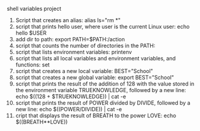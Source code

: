 shell variables project
1. Script that creates an alias: alias ls="rm *"
2. script that prints hello user, where user is the current Linux user: echo hello $USER
3. add dir to path: export PATH=$PATH:/action
4. script that counts the number of directories in the PATH:
5. script that lists environment variables: printenv
6. script that lists all local variables and environment variables, and functions: set
7. script that creates a new local variable: BEST="School"
8. script that creates a new global variable: export BEST="School"
9. script that prints the result of the addition of 128 with the value stored in the environment variable TRUEKNOWLEDGE, followed by a new line: echo $((128 + $TRUEKNOWLEDGE)) | cat -e
10. script that prints the result of POWER divided by DIVIDE, followed by a new line: echo $((POWER/DIVIDE)) | cat -e
11. cript that displays the result of BREATH to the power LOVE: echo $((BREATH**LOVE))
